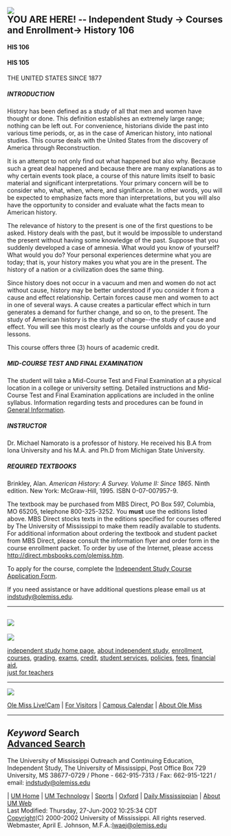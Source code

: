 ![](../ISimages/OCEheadergraphIS.jpg)  
**YOU ARE HERE!** **\-- Independent Study -> Courses and Enrollment-> History
106**  
---  
  

**HIS 106**  

####  HIS 105  
THE UNITED STATES SINCE 1877

#####  INTRODUCTION

History has been defined as a study of all that men and women have thought or
done. This definition establishes an extremely large range; nothing can be
left out. For convenience, historians divide the past into various time
periods, or, as in the case of American history, into national studies. This
course deals with the United States from the discovery of America through
Reconstruction.

It is an attempt to not only find out what happened but also why. Because such
a great deal happened and because there are many explanations as to why
certain events took place, a course of this nature limits itself to basic
material and significant interpretations. Your primary concern will be to
consider who, what, when, where, and significance. In other words, you will be
expected to emphasize facts more than interpretations, but you will also have
the opportunity to consider and evaluate what the facts mean to American
history.

The relevance of history to the present is one of the first questions to be
asked. History deals with the past, but it would be impossible to understand
the present without having some knowledge of the past. Suppose that you
suddenly developed a case of amnesia. What would you know of yourself? What
would you do? Your personal experiences determine what you are today; that is,
your history makes you what you are in the present. The history of a nation or
a civilization does the same thing.

Since history does not occur in a vacuum and men and women do not act without
cause, history may be better understood if you consider it from a cause and
effect relationship. Certain forces cause men and women to act in one of
several ways. A cause creates a particular effect which in turn generates a
demand for further change, and so on, to the present. The study of American
history is the study of change--the study of cause and effect. You will see
this most clearly as the course unfolds and you do your lessons.

This course offers three (3) hours of academic credit.

#####  MID-COURSE TEST AND FINAL EXAMINATION

The student will take a Mid-Course Test and Final Examination at a physical
location in a college or university setting. Detailed instructions and Mid-
Course Test and Final Examination applications are included in the online
syllabus. Information regarding tests and procedures can be found in [General
Information](indstinf.html).

#####  INSTRUCTOR

Dr. Michael Namorato is a professor of history. He received his B.A from Iona
University and his M.A. and Ph.D from Michigan State University.

#####  REQUIRED TEXTBOOKS

Brinkley, Alan. _American History: A Survey. Volume II: Since 1865_. Ninth
edition. New York: McGraw-Hill, 1995. ISBN 0-07-007957-9.

  
  

The textbook may be purchased from MBS Direct, PO Box 597, Columbia, MO 65205,
telephone 800-325-3252. You **must** use the editions listed above. MBS Direct
stocks texts in the editions specified for courses offered by The University
of Mississippi to make them readily available to students. For additional
information about ordering the textbook and student packet from MBS Direct,
please consult the information flyer and order form in the course enrollment
packet. To order by use of the Internet, please access
http://direct.mbsbooks.com/olemiss.htm.

To apply for the course, complete the [Independent Study Course Application
Form](https://www.ics.olemiss.edu/forms/online_registration.html).

If you need assistance or have additional questions please email us at
[indstudy@olemiss.edu](mailto:indstudy@olemiss.edu).  
  
---  
[![](http://server.iad.liveperson.net/hc/32826542/?cmd=repstate&site=32826542&category=en;woman;2&ver=1)](http://server.iad.liveperson.net/hc/32826542/?cmd=file&file=visitorWantsToChat&site=32826542&byhref=1)  
---  
[![](http://server.iad.liveperson.net/hc/32826542/?cmd=hccredit&site=32826542)](http://server.iad.liveperson.net/hc/32826542/?cmd=PoweredByPage&site=32826542)  
  
[independent study home
page](http://www.outreach.olemiss.edu/independent_study/), [about independent
study](http://www.outreach.olemiss.edu/independent_study/OCEpagesIS/OCEaboutIS.htm),
[enrollment](http://www.outreach.olemiss.edu/independent_study/OCEpagesIS/OCEenrollindxIS.htm),  
[courses](http://www.outreach.olemiss.edu/independent_study/OCEpagesIS/OCEcourseofferIS.htm),
[grading](http://www.outreach.olemiss.edu/independent_study/OCEpagesIS/OCEgradexamndxIS.htm),
[exams](http://www.outreach.olemiss.edu/independent_study/OCEpagesIS/OCEexaminfondxIS.htm),
[credit](http://www.outreach.olemiss.edu/independent_study/OCEpagesIS/OCEcreditindxIS.htm),
[student
services](http://www.outreach.olemiss.edu/independent_study/OCEpagesIS/OCEstuserviceIS.htm),
[policies](http://www.outreach.olemiss.edu/independent_study/OCEpagesIS/OCEpoliciesndxIS.htm),
[fees](http://www.outreach.olemiss.edu/independent_study/OCEpagesIS/OCEfeesIS.htm),
[financial
aid](http://www.outreach.olemiss.edu/independent_study/OCEpagesIS/OCEfinaidndxIS.htm),  
[just for
teachers](http://www.outreach.olemiss.edu/independent_study/OCEpagesIS/OCEteachersIS.htm)  
  
---  
  
![](http://www.outreach.olemiss.edu/independent_study/isvirtualincludes/ISfooterVII.jpg)

[Ole Miss Live!Cam](http://www.olemiss.edu/livecam/) | [For
Visitors](http://www.olemiss.edu/visitors/) | [Campus
Calendar](http://www.olemiss.edu/calendar/) | [About Ole
Miss](http://www.olemiss.edu/hospitality/about/history.html)  
  
---  
  
**_Keyword_ Search**  
[Advanced Search](http://www.olemiss.edu/findit.html)  
---  
  
The University of Mississippi  Outreach and Continuing Education, Independent
Study, The University of Mississippi, Post Office Box 729  
University, MS 38677-0729 / Phone - 662-915-7313 / Fax: 662-915-1221 / email:
indstudy@olemiss.edu  
  
  
| [UM Home](http://www.olemiss.edu) | [UM
Technology](http://www.olemiss.edu/technology/) |
[Sports](http://www.OleMissSports.com/) | [Oxford](http://www.oxfordms.net/) |
[Daily
Mississippian](http://www.thedmonline.com/texis/scripts/vnews/newspaper) |
[About UM Web](http://www.olemiss.edu/depts/it/webproject/)  
Last Modified: Thursday, 27-Jun-2002 10:25:34 CDT  
[Copyright](http://www.olemiss.edu/share/copyright.html)(C) 2000-2002
University of Mississippi. All rights reserved. Webmaster, April E. Johnson,
M.F.A.:[lwaej@olemiss.edu](mailto:lwaej@olemiss.edu)  

